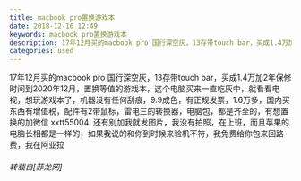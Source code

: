 ```yaml
---
title: macbook pro置换游戏本
date: 2018-12-16 12:49
keywords: macbook pro置换游戏本
description: 17年12月买的macbook pro 国行深空灰，13存带touch bar，买成1.4万加2年保修时间到2020年12月，置换等值的游戏本，这个电脑买来一直吃灰中，就看看电视，想玩游戏本了，机器没有任何刮痕，9.9成色，有正规发票，1.6万多，国内买东西有增值税，配件有2带鼠标，雷电三的转换器，电脑包，都是齐全的，有想置换的加微信 xxtt55004  还有别加我就发图片，我没有拍照，在上班，而且苹果的电脑长相都是一样的，如果我说的和你到时候来验机不符，我免费给你包来回路费，我在阿亚拉
categories: used
---
```

<td class="t_f" id="postmessage_2504324">

17年12月买的macbook pro 国行深空灰，13存带touch bar，买成1.4万加2年保修时间到2020年12月，置换等值的游戏本，这个电脑买来一直吃灰中，就看看电视，想玩游戏本了，机器没有任何刮痕，9.9成色，有正规发票，1.6万多，国内买东西有增值税，配件有2带鼠标，雷电三的转换器，电脑包，都是齐全的，有想置换的加微信 xxtt55004  还有别加我就发图片，我没有拍照，在上班，而且苹果的电脑长相都是一样的，如果我说的和你到时候来验机不符，我免费给你包来回路费，我在阿亚拉</td>
###### 转载自[菲龙网]